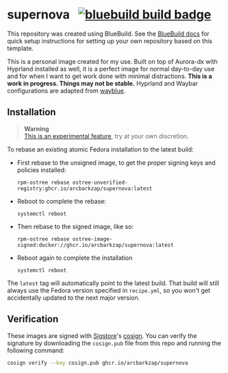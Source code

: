 # supernova &nbsp; [![bluebuild build badge](https://github.com/arcbarkzap/supernova/actions/workflows/build.yml/badge.svg)](https://github.com/arcbarkzap/supernova/actions/workflows/build.yml)

This repository was created using BlueBuild. See the [BlueBuild docs](https://blue-build.org/how-to/setup/) for quick setup instructions for setting up your own repository based on this template.

This is a personal image created for my use. Built on top of Aurora-dx with Hyprland installed as well, it is a perfect image for normal day-to-day use and for when I want to get work done with minimal distractions. **This is a work in progress. Things may not be stable.** Hyprland and Waybar configurations are adapted from [wayblue](https://github.com/wayblueorg/wayblue).

## Installation

> **Warning**  
> [This is an experimental feature](https://www.fedoraproject.org/wiki/Changes/OstreeNativeContainerStable), try at your own discretion.

To rebase an existing atomic Fedora installation to the latest build:

- First rebase to the unsigned image, to get the proper signing keys and policies installed:
  ```
  rpm-ostree rebase ostree-unverified-registry:ghcr.io/arcbarkzap/supernova:latest
  ```
- Reboot to complete the rebase:
  ```
  systemctl reboot
  ```
- Then rebase to the signed image, like so:
  ```
  rpm-ostree rebase ostree-image-signed:docker://ghcr.io/arcbarkzap/supernova:latest
  ```
- Reboot again to complete the installation
  ```
  systemctl reboot
  ```

The `latest` tag will automatically point to the latest build. That build will still always use the Fedora version specified in `recipe.yml`, so you won't get accidentally updated to the next major version.

## Verification

These images are signed with [Sigstore](https://www.sigstore.dev/)'s [cosign](https://github.com/sigstore/cosign). You can verify the signature by downloading the `cosign.pub` file from this repo and running the following command:

```bash
cosign verify --key cosign.pub ghcr.io/arcbarkzap/supernova
```

